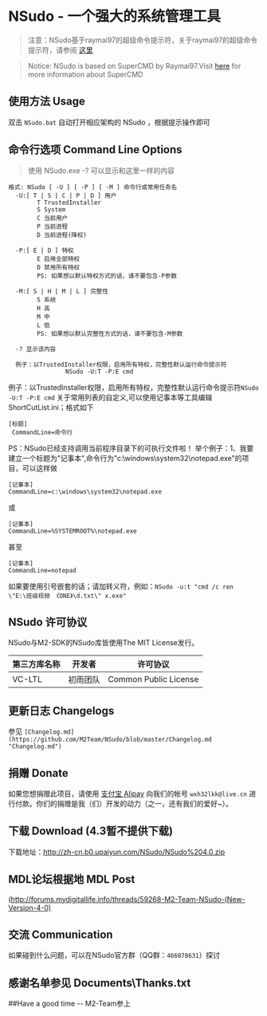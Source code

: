 ﻿# NSudo - 一个强大的系统管理工具
> 注意：NSudo基于raymai97的超级命令提示符，关于raymai97的超级命令提示符，请参阅 [这里](http://bbs.pcbeta.com/viewthread-1508863-1-1.html "这里")

> Notice: NSudo is based on SuperCMD by Raymai97.Visit [here](http://bbs.pcbeta.com/viewthread-1508863-1-1.html "here") for more information about SuperCMD

## 使用方法 Usage
双击 ```NSudo.bat``` 自动打开相应架构的 NSudo ，根据提示操作即可

## 命令行选项 Command Line Options
> 使用 NSudo.exe -? 可以显示和这里一样的内容

```
格式: NSudo [ -U ] [ -P ] [ -M ] 命令行或常用任务名
  -U:[ T | S | C | P | D ] 用户
        T TrustedInstaller
        S System
        C 当前用户
        P 当前进程
        D 当前进程(降权)

  -P:[ E | D ] 特权
        E 启用全部特权
        D 禁用所有特权
        PS: 如果想以默认特权方式的话，请不要包含-P参数

  -M:[ S | H | M | L ] 完整性
        S 系统
        H 高
        M 中
        L 低
        PS: 如果想以默认完整性方式的话，请不要包含-M参数

  -? 显示该内容

  例子：以TrustedInstaller权限，启用所有特权，完整性默认运行命令提示符
                NSudo -U:T -P:E cmd
```

例子：以TrustedInstaller权限，启用所有特权，完整性默认运行命令提示符```NSudo -U:T -P:E cmd```
关于常用列表的自定义,可以使用记事本等工具编辑ShortCutList.ini；格式如下
```
[标题]
 CommandLine=命令行
```
PS：NSudo已经支持调用当前程序目录下的可执行文件啦！
举个例子：1、我要建立一个标题为"记事本",命令行为"c:\windows\system32\notepad.exe"的项目，可以这样做
```
[记事本]
CommandLine=c:\windows\system32\notepad.exe
```
或
```
[记事本]
CommandLine=%SYSTEMROOT%\notepad.exe
```
甚至
```
[记事本]
CommandLine=notepad
```
如果要使用引号嵌套的话；请加转义符，例如：```NSudo -u:t "cmd /c ren \"E:\班级视频 《ONE》\d.txt\" x.exe"```

## NSudo 许可协议
NSudo与M2-SDK的NSudo库皆使用The MIT License发行。

第三方库名称 | 开发者   | 许可协议
-------------|----------|----------------------
VC-LTL       | 初雨团队 | Common Public License


## 更新日志 Changelogs
参见 ```[Changelog.md](https://github.com/M2Team/NSudo/blob/master/Changelog.md "Changelog.md")```

## 捐赠 Donate
如果您想捐赠此项目，请使用 [支付宝 Alipay](https://alipay.com) 向我们的帐号  ```wxh32lkk@live.cn``` 进行付款。你们的捐赠是我（们）开发的动力（之一，还有我们的爱好~）。

## 下载 Download (4.3暂不提供下载)
下载地址：http://zh-cn.b0.upaiyun.com/NSudo/NSudo%204.0.zip

## MDL论坛根据地 MDL Post
(http://forums.mydigitallife.info/threads/59268-M2-Team-NSudo-(New-Version-4-0)

## 交流 Communication
如果碰到什么问题，可以在NSudo官方群（QQ群：```466078631```）探讨

## 感谢名单参见 Documents\\Thanks.txt

##Have a good time -- M2-Team参上
